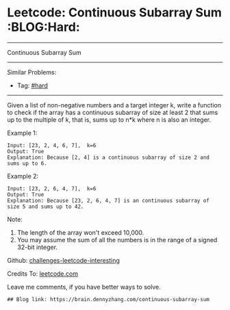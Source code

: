 # Leetcode: Continuous Subarray Sum     :BLOG:Hard:


---

Continuous Subarray Sum  

---

Similar Problems:  
-   Tag: [#hard](https://brain.dennyzhang.com/category/hard)

---

Given a list of non-negative numbers and a target integer k, write a function to check if the array has a continuous subarray of size at least 2 that sums up to the multiple of k, that is, sums up to n\*k where n is also an integer.  

Example 1:  

    Input: [23, 2, 4, 6, 7],  k=6
    Output: True
    Explanation: Because [2, 4] is a continuous subarray of size 2 and sums up to 6.

Example 2:  

    Input: [23, 2, 6, 4, 7],  k=6
    Output: True
    Explanation: Because [23, 2, 6, 4, 7] is an continuous subarray of size 5 and sums up to 42.

Note:  
1.  The length of the array won't exceed 10,000.
2.  You may assume the sum of all the numbers is in the range of a signed 32-bit integer.

Github: [challenges-leetcode-interesting](https://github.com/DennyZhang/challenges-leetcode-interesting/tree/master/continuous-subarray-sum)  

Credits To: [leetcode.com](https://leetcode.com/problems/continuous-subarray-sum/description/)  

Leave me comments, if you have better ways to solve.  

    ## Blog link: https://brain.dennyzhang.com/continuous-subarray-sum